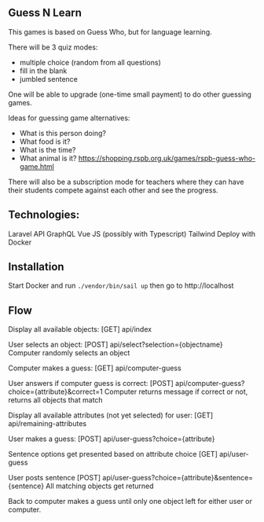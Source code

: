 ## Guess N Learn

This games is based on Guess Who, but for language learning.

There will be 3 quiz modes:
- multiple choice (random from all questions)
- fill in the blank
- jumbled sentence

One will be able to upgrade (one-time small payment) to do other guessing games.

Ideas for guessing game alternatives:
- What is this person doing?
- What food is it?
- What is the time?
- What animal is it? https://shopping.rspb.org.uk/games/rspb-guess-who-game.html

There will also be a subscription mode for teachers where they can have their students compete against each other and see the progress.

## Technologies:

Laravel API
GraphQL
Vue JS (possibly with Typescript)
Tailwind
Deploy with Docker

## Installation

Start Docker and run `./vendor/bin/sail up` then go to http://localhost

## Flow

Display all available objects:
[GET] api/index

User selects an object:
[POST] api/select?selection={objectname}
Computer randomly selects an object

Computer makes a guess:
[GET] api/computer-guess

User answers if computer guess is correct:
[POST] api/computer-guess?choice={attribute}&correct=1
Computer returns message if correct or not, returns all objects
that match

Display all available attributes (not yet selected) for user:
[GET] api/remaining-attributes

User makes a guess:
[POST] api/user-guess?choice={attribute}

Sentence options get presented based on attribute choice
[GET] api/user-guess

User posts sentence
[POST]
api/user-guess?choice={attribute}&sentence={sentence}
All matching objects get returned

Back to computer makes a guess until only one object left for either user or computer.